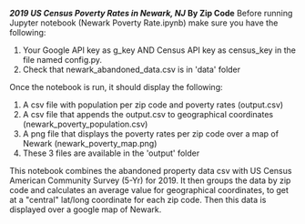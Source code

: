 ***2019 US Census Poverty Rates in Newark, NJ***
**By Zip Code**
Before running Jupyter notebook (Newark Poverty Rate.ipynb) make sure you have the following:

1. Your Google API key as g_key AND Census API key as census_key in the file named config.py.
2. Check that newark_abandoned_data.csv is in 'data' folder

Once the notebook is run, it should display the following:
1. A csv file with population per zip code and poverty rates (output.csv)
2. A csv file that appends the output.csv to geographical coordinates (newark_poverty_population.csv)
3. A png file that displays the poverty rates per zip code over a map of Newark (newark_poverty_map.png)
4. These 3 files are available in the 'output' folder

This notebook combines the abandoned property data csv with US Census American Community Survey (5-Yr) for 2019.
It then groups the data by zip code and calculates an average value for geographical coordinates, to get at a "central" lat/long coordinate for each zip code. Then this data is displayed over a google map of Newark.
